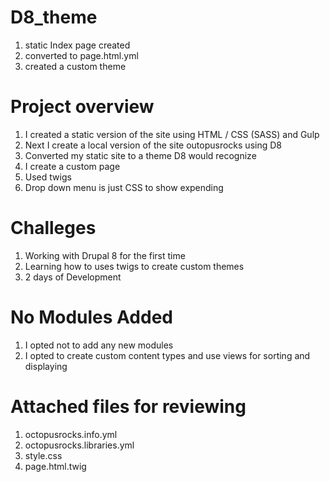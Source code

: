 # D8_theme

1. static Index page created
2. converted to page.html.yml
3. created a custom theme

# Project overview

1. I created a static version of the site using HTML / CSS (SASS) and Gulp
2. Next I create a local version of the site outopusrocks using D8
3. Converted my static site to a theme D8 would recognize
4. I create a custom page
5. Used twigs 
6. Drop down menu is just CSS to show expending


# Challeges

1. Working with Drupal 8 for the first time
2. Learning how to uses twigs to create custom themes
3. 2 days of Development

# No Modules Added

1. I opted not to add any new modules
2. I opted to create custom content types and use views for sorting and displaying

# Attached files for reviewing
1. octopusrocks.info.yml
2. octopusrocks.libraries.yml
3. style.css
4. page.html.twig





